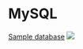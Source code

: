 # MySQL

[Sample database](https://github.com/quaan2hand/sql-for-developer/mysql/mysqlsampledatabase.sql)
![](https://github.com/quaan2hand/sql-for-developer/images/database-diagram.png)
